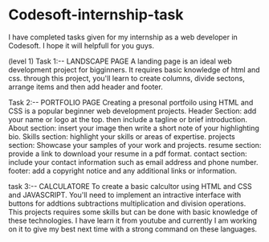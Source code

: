 # Codesoft-internship-task
I have completed tasks given for my internship as a web developer in Codesoft. I hope it will helpfull for you guys.

(level 1)
Task 1:-- LANDSCAPE PAGE 
A landing page is an ideal web development project for  bigginners. It requires basic knowledge of html and css. 
through this project, you'll learn to create columns, divide sectons, arrange items and then add header and footer.

Task 2:-- PORTFOLIO PAGE
Creating a presonal portfoilo using HTML and CSS is a popular beginner web development projects.
Header Section: add your name or logo at the top. then include a tagline or brief introduction.
About section: insert your image then write a short note of your highlighting bio.
Skills section: highlight your skills or areas of expertise.
projects section: Showcase your  samples of your work and projects.
resume section: provide a link to download your resume in a pdf format.
contact section: include your contact information such as email address and phone number.
footer: add a copyright notice and any additional links or information.

task 3:-- CALCULATORE
To create a basic calcultor using HTML and CSS and JAVASCRIPT. You'll need to implement an intractive interface with buttons for
addtions subtractions multiplication and division operations.
This projects requires some skills but can be done with basic knowledge of these technologies.
I have learn it from youtube and currently I am working on it to give my best next time with a strong command on these languages.
